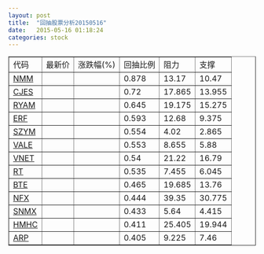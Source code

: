 ```yaml
---
layout: post
title:  "回抽股票分析20150516"
date:   2015-05-16 01:18:24
categories: stock
---
```

<script type="text/javascript">
var stockList = []
stockList.push('gb_nmm');
stockList.push('gb_cjes');
stockList.push('gb_ryam');
stockList.push('gb_erf');
stockList.push('gb_szym');
stockList.push('gb_vale');
stockList.push('gb_vnet');
stockList.push('gb_rt');
stockList.push('gb_bte');
stockList.push('gb_nfx');
stockList.push('gb_snmx');
stockList.push('gb_hmhc');
stockList.push('gb_arp');
</script>
<table border="1">
 <tr>
 <td>代码</td>
 <td>最新价</td>
 <td>涨跌幅(%)</td>
 <td>回抽比例</td>
 <td>阻力</td>
 <td>支撑</td>
</tr>
  <tr id="nmm">
  <td><a href="http://stock.finance.sina.com.cn/usstock/quotes/NMM.html" target="_blank">NMM</a></td><td></td><td></td><td>0.878</td><td>13.17</td><td>10.47</td></tr>
  <tr id="cjes">
  <td><a href="http://stock.finance.sina.com.cn/usstock/quotes/CJES.html" target="_blank">CJES</a></td><td></td><td></td><td>0.72</td><td>17.865</td><td>13.955</td></tr>
  <tr id="ryam">
  <td><a href="http://stock.finance.sina.com.cn/usstock/quotes/RYAM.html" target="_blank">RYAM</a></td><td></td><td></td><td>0.645</td><td>19.175</td><td>15.275</td></tr>
  <tr id="erf">
  <td><a href="http://stock.finance.sina.com.cn/usstock/quotes/ERF.html" target="_blank">ERF</a></td><td></td><td></td><td>0.593</td><td>12.68</td><td>9.375</td></tr>
  <tr id="szym">
  <td><a href="http://stock.finance.sina.com.cn/usstock/quotes/SZYM.html" target="_blank">SZYM</a></td><td></td><td></td><td>0.554</td><td>4.02</td><td>2.865</td></tr>
  <tr id="vale">
  <td><a href="http://stock.finance.sina.com.cn/usstock/quotes/VALE.html" target="_blank">VALE</a></td><td></td><td></td><td>0.553</td><td>8.655</td><td>5.88</td></tr>
  <tr id="vnet">
  <td><a href="http://stock.finance.sina.com.cn/usstock/quotes/VNET.html" target="_blank">VNET</a></td><td></td><td></td><td>0.54</td><td>21.22</td><td>16.79</td></tr>
  <tr id="rt">
  <td><a href="http://stock.finance.sina.com.cn/usstock/quotes/RT.html" target="_blank">RT</a></td><td></td><td></td><td>0.535</td><td>7.455</td><td>6.045</td></tr>
  <tr id="bte">
  <td><a href="http://stock.finance.sina.com.cn/usstock/quotes/BTE.html" target="_blank">BTE</a></td><td></td><td></td><td>0.465</td><td>19.685</td><td>13.76</td></tr>
  <tr id="nfx">
  <td><a href="http://stock.finance.sina.com.cn/usstock/quotes/NFX.html" target="_blank">NFX</a></td><td></td><td></td><td>0.444</td><td>39.35</td><td>30.775</td></tr>
  <tr id="snmx">
  <td><a href="http://stock.finance.sina.com.cn/usstock/quotes/SNMX.html" target="_blank">SNMX</a></td><td></td><td></td><td>0.433</td><td>5.64</td><td>4.415</td></tr>
  <tr id="hmhc">
  <td><a href="http://stock.finance.sina.com.cn/usstock/quotes/HMHC.html" target="_blank">HMHC</a></td><td></td><td></td><td>0.411</td><td>25.405</td><td>19.944</td></tr>
  <tr id="arp">
  <td><a href="http://stock.finance.sina.com.cn/usstock/quotes/ARP.html" target="_blank">ARP</a></td><td></td><td></td><td>0.405</td><td>9.225</td><td>7.46</td></tr>
</table>
